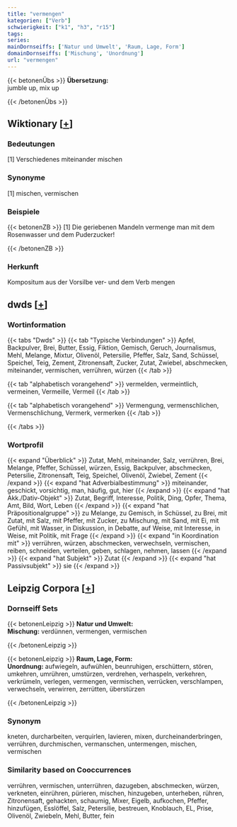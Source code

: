 ```yaml
---
title: "vermengen"
kategorien: ["Verb"]
schwierigkeit: ["k1", "h3", "r15"]
tags:
series:
mainDornseiffs: ['Natur und Umwelt', 'Raum, Lage, Form']
domainDornseiffs: ['Mischung', 'Unordnung']
url: "vermengen"
---
```


{{< betonenÜbs >}}
**Übersetzung:**  
jumble up, mix up  
  
{{< /betonenÜbs >}}

## Wiktionary [[+](https://de.wiktionary.org/wiki/vermengen)]

### Bedeutungen
[1] Verschiedenes miteinander mischen  

### Synonyme
[1] mischen, vermischen  

### Beispiele
{{< betonenZB >}}
[1] Die geriebenen Mandeln vermenge man mit dem Rosenwasser und dem Puderzucker!  

{{< /betonenZB >}}
### Herkunft
Kompositum aus der Vorsilbe ver- und dem Verb mengen  



## dwds [[+](https://www.dwds.de/wb/vermengen)]

### Wortinformation
{{< tabs "Dwds" >}}
{{< tab "Typische Verbindungen" >}}
Apfel, Backpulver, Brei, Butter, Essig, Fiktion, Gemisch, Geruch, Journalismus, Mehl, Melange, Mixtur, Olivenöl, Petersilie, Pfeffer, Salz, Sand, Schüssel, Speichel, Teig, Zement, Zitronensaft, Zucker, Zutat, Zwiebel, abschmecken, miteinander, vermischen, verrühren, würzen
{{< /tab >}}

{{< tab "alphabetisch vorangehend" >}}
vermelden, vermeintlich, vermeinen, Vermeille, Vermeil
{{< /tab >}}

{{< tab "alphabetisch vorangehend" >}}
Vermengung, vermenschlichen, Vermenschlichung, Vermerk, vermerken
{{< /tab >}}

{{< /tabs >}}

### Wortprofil
{{< expand "Überblick" >}} Zutat, Mehl, miteinander, Salz, verrühren, Brei, Melange, Pfeffer, Schüssel, würzen, Essig, Backpulver, abschmecken, Petersilie, Zitronensaft, Teig, Speichel, Olivenöl, Zwiebel, Zement {{< /expand >}}
{{< expand "hat Adverbialbestimmung" >}} miteinander, geschickt, vorsichtig, man, häufig, gut, hier {{< /expand >}}
{{< expand "hat Akk./Dativ-Objekt" >}} Zutat, Begriff, Interesse, Politik, Ding, Opfer, Thema, Amt, Bild, Wort, Leben {{< /expand >}}
{{< expand "hat Präpositionalgruppe" >}} zu Melange, zu Gemisch, in Schüssel, zu Brei, mit Zutat, mit Salz, mit Pfeffer, mit Zucker, zu Mischung, mit Sand, mit Ei, mit Gefühl, mit Wasser, in Diskussion, in Debatte, auf Weise, mit Interesse, in Weise, mit Politik, mit Frage {{< /expand >}}
{{< expand "in Koordination mit" >}} verrühren, würzen, abschmecken, verwechseln, vermischen, reiben, schneiden, verteilen, geben, schlagen, nehmen, lassen {{< /expand >}}
{{< expand "hat Subjekt" >}} Zutat {{< /expand >}}
{{< expand "hat Passivsubjekt" >}} sie {{< /expand >}}

## Leipzig Corpora [[+](https://corpora.uni-leipzig.de/en/res?word=vermengen&corpusId=deu_newscrawl-public_2018)]

### Dornseiff Sets
{{< betonenLeipzig >}}
**Natur und Umwelt:**  
**Mischung:** verdünnen, vermengen, vermischen  

{{< /betonenLeipzig >}}


{{< betonenLeipzig >}}
**Raum, Lage, Form:**  
**Unordnung:** aufwiegeln, aufwühlen, beunruhigen, erschüttern, stören, umkehren, umrühren, umstürzen, verdrehen, verhaspeln, verkehren, verkrümeln, verlegen, vermengen, vermischen, verrücken, verschlampen, verwechseln, verwirren, zerrütten, überstürzen  

{{< /betonenLeipzig >}}

### Synonym
kneten, durcharbeiten, verquirlen, lavieren, mixen, durcheinanderbringen, verrühren, durchmischen, vermanschen, untermengen, mischen, vermischen


### Similarity based on Cooccurrences
verrühren, vermischen, unterrühren, dazugeben, abschmecken, würzen, verkneten, einrühren, pürieren, mischen, hinzugeben, unterheben, rühren, Zitronensaft, gehackten, schaumig, Mixer, Eigelb, aufkochen, Pfeffer, hinzufügen, Esslöffel, Salz, Petersilie, bestreuen, Knoblauch, EL, Prise, Olivenöl, Zwiebeln, Mehl, Butter, fein

